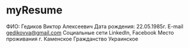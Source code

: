 # myResume

ФИО:	Гедиков Виктор Алексеевич
Дата рождения:	22.05.1985г.
E-mail	gedikovva@gmail.com
Социальные сети	LinkedIn, Facebook
Место проживания	г. Каменское
Гражданство	Украинское
